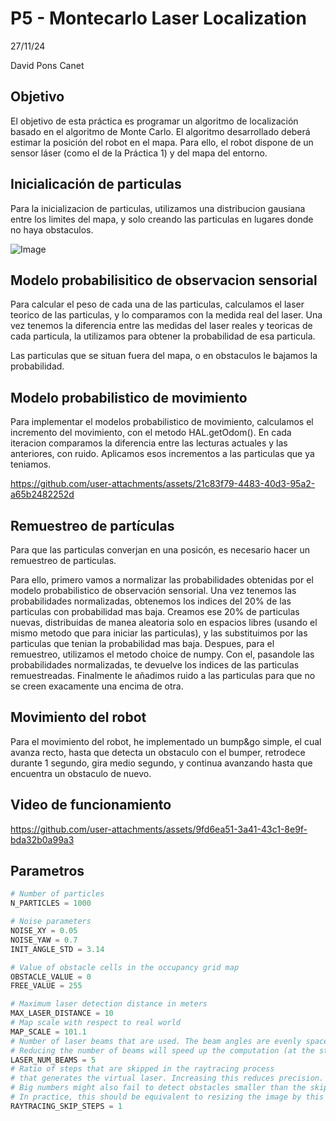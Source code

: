 # P5 - Montecarlo Laser Localization

27/11/24

David Pons Canet

## Objetivo

El objetivo de esta práctica es programar un algoritmo de localización basado en el algoritmo de Monte Carlo. El algoritmo desarrollado deberá estimar la posición del robot en el mapa. Para ello, el robot dispone de un sensor láser (como el de la Práctica 1) y del mapa del entorno.

## Inicialicación de particulas

Para la inicializacion de particulas, utilizamos una distribucion gausiana entre los limites del mapa, y solo creando las particulas en lugares donde no haya obstaculos.

![Image](https://github.com/user-attachments/assets/55f58ff2-5643-4534-a7da-81cafd0cd21f)

## Modelo probabilisitico de observacion sensorial

Para calcular el peso de cada una de las particulas, calculamos el laser teorico de las particulas, y lo comparamos con la medida real del laser. Una vez tenemos la diferencia entre las medidas del laser reales y teoricas de cada particula, la utilizamos para obtener la probabilidad de esa particula.

Las particulas que se situan fuera del mapa, o en obstaculos le bajamos la probabilidad.

## Modelo probabilistico de movimiento

Para implementar el modelos probabilistico de movimiento, calculamos el incremento del movimiento, con el metodo HAL.getOdom(). En cada iteracion comparamos la diferencia entre las lecturas actuales y las anteriores, con ruido. Aplicamos esos incrementos a las particulas que ya teniamos.

https://github.com/user-attachments/assets/21c83f79-4483-40d3-95a2-a65b2482252d

## Remuestreo de partículas

Para que las particulas converjan en una posicón, es necesario hacer un remuestreo de particulas. 

Para ello, primero vamos a normalizar las probabilidades obtenidas por el modelo probabilistico de observación sensorial. Una vez tenemos las probabilidades normalizadas, obtenemos los indices del 20% de las particulas con probabilidad mas baja. Creamos ese 20% de particulas nuevas, distribuidas de manea aleatoria solo en espacios libres (usando el mismo metodo que para iniciar las particulas), y las substituimos por las particulas que tenian la probabilidad mas baja. Despues, para el remuestreo, utilizamos el metodo choice de numpy. Con el, pasandole las probabilidades normalizadas, te devuelve los indices de las particulas remuestreadas. Finalmente le añadimos ruido a las particulas para que no se creen exacamente una encima de otra.

## Movimiento del robot

Para el movimiento del robot, he implementado un bump&go simple, el cual avanza recto, hasta que detecta un obstaculo con el bumper, retrodece durante 1 segundo, gira medio segundo, y continua avanzando hasta que encuentra un obstaculo de nuevo.

## Video de funcionamiento

https://github.com/user-attachments/assets/9fd6ea51-3a41-43c1-8e9f-bda32b0a99a3

## Parametros 

```python
# Number of particles
N_PARTICLES = 1000

# Noise parameters
NOISE_XY = 0.05
NOISE_YAW = 0.7
INIT_ANGLE_STD = 3.14

# Value of obstacle cells in the occupancy grid map
OBSTACLE_VALUE = 0
FREE_VALUE = 255

# Maximum laser detection distance in meters
MAX_LASER_DISTANCE = 10
# Map scale with respect to real world
MAP_SCALE = 101.1
# Number of laser beams that are used. The beam angles are evenly spaced.
# Reducing the number of beams will speed up the computation (at the stake of accuracy)
LASER_NUM_BEAMS = 5
# Ratio of steps that are skipped in the raytracing process
# that generates the virtual laser. Increasing this reduces precision.
# Big numbers might also fail to detect obstacles smaller than the skipped pixels.
# In practice, this should be equivalent to resizing the image by this factor.
RAYTRACING_SKIP_STEPS = 1
```


